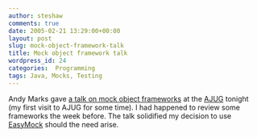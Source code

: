 ```yaml
---
author: steshaw
comments: true
date: 2005-02-21 13:29:00+00:00
layout: post
slug: mock-object-framework-talk
title: Mock object framework talk
wordpress_id: 24
categories:  Programming
tags: Java, Mocks, Testing
---
```


Andy Marks gave [a talk on mock object frameworks](http://www.corvine.org/blog/archives/2005/02/java_mock_objec_1.html) at the [AJUG](http://www.ajug.org.au/qjug/) tonight (my first visit to AJUG for some time). I had happened to review some frameworks the week before. The talk solidified my decision to use [EasyMock](http://easymock.org/) should the need arise.
